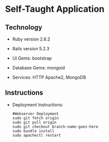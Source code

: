 # Self-Taught Application
## Technology
* Ruby version 2.6.2

* Rails version 5.2.3

* UI Gems: bootstrap

* Database Gems: mongoid

* Services: HTTP Apache2, MongoDB

## Instructions
* Deployment Instructions:
	```
	#Webserver Deployment
	sudo git fetch origin
	sudo git pull origin
	sudo git checkout branch-name-goes-here
	sudo bundle install
	sudo apachectl restart
	```
